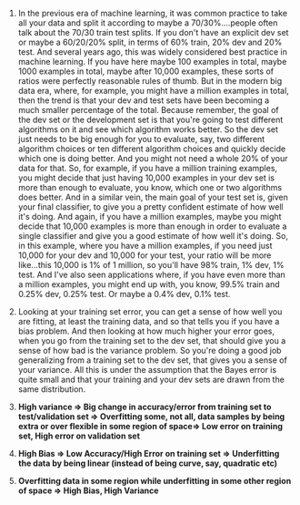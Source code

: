 1.  In the previous era of machine learning, it was common practice to take all your data and split it according to maybe a 70/30%....people often talk about the 70/30 train test splits. If you don't have an explicit dev set or maybe a 60/20/20% split, in terms of 60% train, 20% dev and 20% test. And several years ago, this was widely considered best practice in machine learning. If you have here maybe 100 examples in total, maybe 1000 examples in total, maybe after 10,000 examples, these sorts of ratios were perfectly reasonable rules of thumb. But in the modern big data era, where, for example, you might have a million examples in total, then the trend is that your dev and test sets have been becoming a much smaller percentage of the total. Because remember, the goal of the dev set or the development set is that you're going to test different algorithms on it and see which algorithm works better. So the dev set just needs to be big enough for you to evaluate, say, two different algorithm choices or ten different algorithm choices and quickly decide which one is doing better. And you might not need a whole 20% of your data for that. So, for example, if you have a million training examples, you might decide that just having 10,000 examples in your dev set is more than enough to evaluate, you know, which one or two algorithms does better. And in a similar vein, the main goal of your test set is, given your final classifier, to give you a pretty confident estimate of how well it's doing. And again, if you have a million examples, maybe you might decide that 10,000 examples is more than enough in order to evaluate a single classifier and give you a good estimate of how well it's doing. So, in this example, where you have a million examples, if you need just 10,000 for your dev and 10,000 for your test, your ratio will be more like...this 10,000 is 1% of 1 million, so you'll have 98% train, 1% dev, 1% test. And I've also seen applications where, if you have even more than a million examples, you might end up with, you know, 99.5% train and 0.25% dev, 0.25% test. Or maybe a 0.4% dev, 0.1% test.

2. Looking at your training set error, you can get a sense of how well you are fitting, at least the training data, and so that tells you if you have a bias problem. And then looking at how much higher your error goes, when you go from the training set to the dev set, that should give you a sense of how bad is the variance problem. So you're doing a good job generalizing from a training set to the dev set, that gives you a sense of your variance. All this is under the assumption that the Bayes error is quite small and that your training and your dev sets are drawn from the same distribution.
3. **High variance => Big change in accuracy/error from training set to test/validation set => Overfitting some, not all, data samples by being extra or over flexible in some region of space=> Low error on training set, High error on validation set**
4. **High Bias => Low Accuracy/High Error on training set => Underfitting the data by being linear (instead of being curve, say, quadratic etc)**
5. **Overfitting data in some region while underfitting in some other region of space => High Bias, High Variance**
